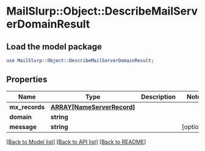 # MailSlurp::Object::DescribeMailServerDomainResult

## Load the model package
```perl
use MailSlurp::Object::DescribeMailServerDomainResult;
```

## Properties
Name | Type | Description | Notes
------------ | ------------- | ------------- | -------------
**mx_records** | [**ARRAY[NameServerRecord]**](NameServerRecord) |  | 
**domain** | **string** |  | 
**message** | **string** |  | [optional] 

[[Back to Model list]](../README#documentation-for-models) [[Back to API list]](../README#documentation-for-api-endpoints) [[Back to README]](../README)


